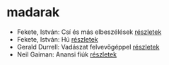 # madarak

- Fekete, István: Csí és más elbeszélések [részletek](_details/Fekete%2C%20Istv%C3%A1n.md#id_726)
- Fekete, István: Hú [részletek](_details/Fekete%2C%20Istv%C3%A1n.md#id_730)
- Gerald Durrell: Vadászat felvevőgéppel [részletek](_details/Gerald%20Durrell.md#id_863)
- Neil Gaiman: Anansi fiúk [részletek](_details/Neil%20Gaiman.md#id_1432)